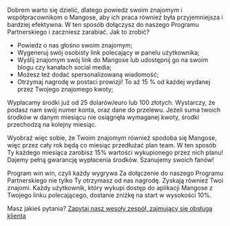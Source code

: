 [comment]: <> (title: Program Partnerski)
[comment]: <> (lead: Powiedz o nas głośno i zarabiaj!)

Dobrem warto się dzielić, dlatego powiedz swoim znajomym i współpracownikom o Mangose, aby ich praca również była przyjemniejsza i bardziej efektywna. W ten sposób dołączysz do naszego Programu Partnerskiego i zaczniesz zarabiać. Jak to zrobić?

- Powiedz o nas głośno swoim znajomym;
- Wygeneruj swój osobisty link polecający w panelu użytkownika;
- Wyślij znajomym swój link do Mangose lub udostępnij go na swoim blogu czy kanałach social media;
- Możesz też dodać spersonalizowaną wiadomość;
- Otrzymaj nagrodę w postaci prowizji! To aż 15 % od każdej wydanej przez Twojego znajomego kwoty;

Wypłacamy środki już od 25 dolarów/euro lub 100 złotych. Wystarczy, że podasz nam swój numer konta, oraz dane do przelewu. Jeżeli suma twoich środków w danym miesiącu nie osiągnęła wymaganej kwoty, środki przechodzą na kolejny miesiąc.

Wyobraź więc sobie, że Twoim znajomym również spodoba się Mangose, więc przez cały rok będą co miesiąc przedłużać plan team. W ten sposób Ty każdego miesiąca zarobisz 15% wartości wykupionego przez nich planu!
Dajemy pełną gwarancję wypłacenia środków. Szanujemy swoich fanów!

Program win win, czyli każdy wygrywa
Za dołączenie do naszego Programu Partnerskiego nie tylko Ty otrzymasz od nas nagrodę. Zyskają również Twoi znajomi. Każdy użytkownik, który wykupi dostęp do aplikacji Mangose z Twojego linku polecającego, dostanie zniżkę na start w wysokości 10%.

Masz jakieś pytania? [Zapytaj nasz wesoły zespół, zajmujący się obsługą klienta](/contact)
